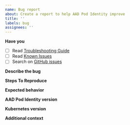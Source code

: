 ```yaml
---
name: Bug report
about: Create a report to help AAD Pod Identity improve
title: ''
labels: bug
assignees: ''
---
```


**Have you**

- [ ] Read [Troubleshooting Guide](../../docs/readmes/README.troubleshooting.md)
- [ ] Read [Known Issues](../../docs/readmes/README.known-issues.md)
- [ ] Search on [GitHub issues](https://github.com/Azure/aad-pod-identity/issues)

**Describe the bug**

**Steps To Reproduce**

**Expected behavior**

**AAD Pod Identity version**

**Kubernetes version**

**Additional context**
